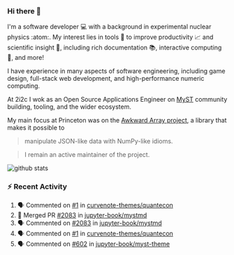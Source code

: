### Hi there 👋 

I'm a software developer 💻 with a background in experimental nuclear physics :atom:. My interest lies in tools :wrench: to improve productivity :chart_with_upwards_trend: and scientific insight :telescope:, including rich documentation 📚, interactive computing 🧮, and more! 

I have experience in many aspects of software engineering, including game design, full-stack web development, and high-performance numeric computing. 

At 2i2c I wok as an Open Source Applications Engineer on [MyST](https://github.com/jupyter-book/mystmd) community building, tooling, and the wider ecosystem. 

My main focus at Princeton was on the [Awkward Array project](awkward-array.org/), a library that makes it possible to 
> manipulate JSON-like data with NumPy-like idioms.

> I remain an active maintainer of the project. 

![github stats](https://github-readme-stats.vercel.app/api?username=agoose77&show_icons=true&hide_rank=true&hide_title=true&bg_color=30,e76445,904e95&text_color=efe3ec&icon_color=efe3ec)
<!--
**agoose77/agoose77** is a ✨ _special_ ✨ repository because its `README.md` (this file) appears on your GitHub profile.

Here are some ideas to get you started:

- 🔭 I’m currently working on ...
- 🌱 I’m currently learning ...
- 👯 I’m looking to collaborate on ...
- 🤔 I’m looking for help with ...
- 💬 Ask me about ...
- 📫 How to reach me: ...
- 😄 Pronouns: ...
- ⚡ Fun fact: ...
-->

### :zap: Recent Activity

<!--START_SECTION:activity-->
1. 🗣 Commented on [#1](https://github.com/curvenote-themes/quantecon/issues/1#issuecomment-2943722909) in [curvenote-themes/quantecon](https://github.com/curvenote-themes/quantecon)
2. 🎉 Merged PR [#2083](https://github.com/jupyter-book/mystmd/pull/2083) in [jupyter-book/mystmd](https://github.com/jupyter-book/mystmd)
3. 🗣 Commented on [#2083](https://github.com/jupyter-book/mystmd/pull/2083#issuecomment-2943718210) in [jupyter-book/mystmd](https://github.com/jupyter-book/mystmd)
4. 🗣 Commented on [#1](https://github.com/curvenote-themes/quantecon/issues/1#issuecomment-2943677560) in [curvenote-themes/quantecon](https://github.com/curvenote-themes/quantecon)
5. 🗣 Commented on [#602](https://github.com/jupyter-book/myst-theme/pull/602#issuecomment-2943623742) in [jupyter-book/myst-theme](https://github.com/jupyter-book/myst-theme)
<!--END_SECTION:activity-->
